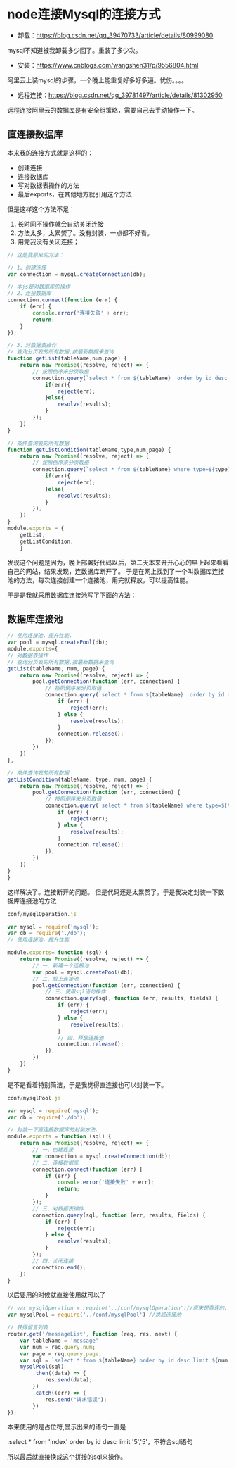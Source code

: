 # node连接Mysql的连接方式

 - 卸载：https://blog.csdn.net/qq_39470733/article/details/80999080
 
 mysql不知道被我卸载多少回了。重装了多少次。

 - 安装：https://www.cnblogs.com/wangshen31/p/9556804.html

 阿里云上装mysql的步骤，一个晚上能重复好多好多遍。忧伤。。。。

 - 远程连接：https://blog.csdn.net/qq_39781497/article/details/81302950

 远程连接阿里云的数据库是有安全组策略，需要自己去手动操作一下。
 
## 直连接数据库

本来我的连接方式就是这样的：
- 创建连接
- 连接数据库
- 写对数据表操作的方法
- 最后exports，在其他地方就引用这个方法

但是这样这个方法不足：

1. 长时间不操作就会自动关闭连接
2. 方法太多，太累赘了。没有封装，一点都不好看。
3. 用完我没有关闭连接；

```js
// 这是我原来的方法：

// 1、创建连接
var connection = mysql.createConnection(db);

// 本js是对数据库的操作
// 2、连接数据库
connection.connect(function (err) {
    if (err) {
        console.error('连接失败' + err);
        return;
    }
});

// 3、对数据表操作
// 查询分页表的所有数据,按最新数据来查询
function getList(tableName,num,page) {
    return new Promise((resolve, reject) => {
        // 按照倒序来分页取值
        connection.query(`select * from ${tableName}  order by id desc limit ${num*page},${num} ;`, function (err, results, fields) {
            if(err){
                reject(err);
            }else{
                resolve(results);
            }
        });
    })
}

// 条件查询表的所有数据
function getListCondition(tableName,type,num,page) {
    return new Promise((resolve, reject) => {
        // 按照倒序来分页取值
        connection.query(`select * from ${tableName} where type=${type} limit ${num*page},${num} ;`, function (err, results, fields) {
            if(err){
                reject(err);
            }else{
                resolve(results);
            }
        });
    })
}
module.exports = {
    getList,
    getListCondition,
    }
```

发现这个问题是因为，晚上部署好代码以后，第二天本来开开心心的早上起来看看自己的网站，结果发现，连数据库断开了。
于是在网上找到了一个叫数据库连接池的方法，每次连接创建一个连接池，用完就释放，可以提高性能。

于是是我就采用数据库连接池写了下面的方法：

## 数据库连接池
```js
// 使用连接池，提升性能，
var pool = mysql.createPool(db);
module.exports={
// 对数据表操作
// 查询分页表的所有数据,按最新数据来查询
getList(tableName, num, page) {
    return new Promise((resolve, reject) => {
        pool.getConnection(function (err, connection) {
            // 按照倒序来分页取值
            connection.query(`select * from ${tableName}  order by id desc limit ${num * page},${num}`, function (err, results, fields) {
                if (err) {
                    reject(err);
                } else {
                    resolve(results);
                }
                connection.release();
            });
        })
    })
},

// 条件查询表的所有数据
getListCondition(tableName, type, num, page) {
    return new Promise((resolve, reject) => {
        pool.getConnection(function (err, connection) {
            // 按照倒序来分页取值
            connection.query(`select * from ${tableName} where type=${type} limit ${num * page},${num}`, function (err, results, fields) {
                if (err) {
                    reject(err);
                } else {
                    resolve(results);
                }
                connection.release();
            });
        })
    })
}
}
```

这样解决了。连接断开的问题。
但是代码还是太累赘了。于是我决定封装一下数据库连接池的方法

```js
conf/mysqlOperation.js

var mysql = require('mysql');
var db = require('./db');
// 使用连接池，提升性能

module.exports= function (sql) {
    return new Promise((resolve, reject) => {
        // 一、新建一个连接池
        var pool = mysql.createPool(db);
        // 二、脸上连接池
        pool.getConnection(function (err, connection) {
            // 三、使用sql语句操作
            connection.query(sql, function (err, results, fields) {
                if (err) {
                    reject(err);
                } else {
                    resolve(results);
                }
                // 四、释放连接池
                connection.release();
            });
        })
    })
}
```

是不是看着特别简洁，于是我觉得直连接也可以封装一下。

```js
conf/mysqlPool.js

var mysql = require('mysql');
var db = require('./db');

// 封装一下直连接数据库的封装方法，
module.exports = function (sql) {
    return new Promise((resolve, reject) => {
        // 一、创建连接
        var connection = mysql.createConnection(db);
        // 二、连接数据库
        connection.connect(function (err) {
            if (err) {
                console.error('连接失败' + err);
                return;
            }
        });
        // 三、对数据表操作
        connection.query(sql, function (err, results, fields) {
            if (err) {
                reject(err);
            } else {
                resolve(results);
            }
        });
        // 四、关闭连接
        connection.end();
    })
}

```

以后要用的时候就直接使用就可以了
```js
// var mysqlOperation = require('../conf/mysqlOperation')//原来是直连的，长时间不用会断开
var mysqlPool = require('../conf/mysqlPool') //换成连接池

// 获得留言列表
router.get('/messageList', function (req, res, next) {
    var tableName = 'message'
    var num = req.query.num;
    var page = req.query.page;
    var sql = `select * from ${tableName} order by id desc limit ${num * page},${num}`
    mysqlPool(sql)
        .then((data) => {
            res.send(data);
        })
        .catch((err) => {
            res.send("请求错误");
        })
});
```

本来使用的是占位符,显示出来的语句一直是 

:select * from 'index' order by id desc limit '5','5'，不符合sql语句

所以最后就直接换成这个拼接的sql来操作。
